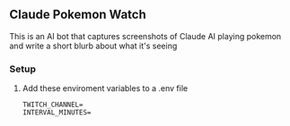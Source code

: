 ## Claude Pokemon Watch

This is an AI bot that captures screenshots of Claude AI playing pokemon and write a short blurb about what it's seeing

### Setup

1. Add these enviroment variables to a .env file
	```
	TWITCH_CHANNEL=
	INTERVAL_MINUTES=
	```